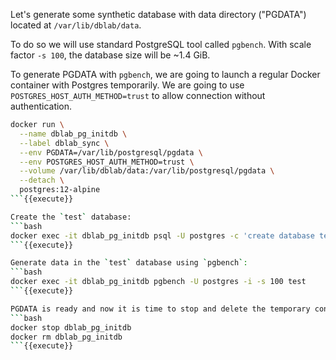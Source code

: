 Let's generate some synthetic database with data directory ("PGDATA") located at `/var/lib/dblab/data`. 

To do so we will use standard PostgreSQL tool called `pgbench`. With scale factor `-s 100`, the database size will be ~1.4 GiB.

To generate PGDATA with `pgbench`, we are going to launch a regular Docker container with Postgres temporarily. 
We are going to use `POSTGRES_HOST_AUTH_METHOD=trust` to allow connection without authentication. 

```bash
docker run \
  --name dblab_pg_initdb \
  --label dblab_sync \
  --env PGDATA=/var/lib/postgresql/pgdata \
  --env POSTGRES_HOST_AUTH_METHOD=trust \
  --volume /var/lib/dblab/data:/var/lib/postgresql/pgdata \
  --detach \
  postgres:12-alpine
```{{execute}}

Create the `test` database:
```bash
docker exec -it dblab_pg_initdb psql -U postgres -c 'create database test'
```{{execute}}

Generate data in the `test` database using `pgbench`:
```bash
docker exec -it dblab_pg_initdb pgbench -U postgres -i -s 100 test
```{{execute}}

PGDATA is ready and now it is time to stop and delete the temporary container with Postgres:
```bash
docker stop dblab_pg_initdb
docker rm dblab_pg_initdb
```{{execute}}
